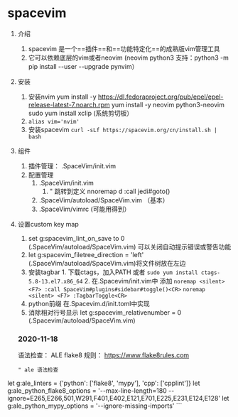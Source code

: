 # spacevim 

1. 介绍
    1. spacevim 是一个==插件==和==功能特定化==的成熟版vim管理工具 
    2. 它可以依赖底层的vim或者neovim 
        (neovim python3 支持：python3 -m pip install --user --upgrade pynvim）

1. 安装
    1. 安装nvim
        yum install -y https://dl.fedoraproject.org/pub/epel/epel-release-latest-7.noarch.rpm
        yum install -y neovim python3-neovim
        sudo yum install  xclip (系统剪切板）
    1. `alias vim='nvim'`
    2. 安装spacevim `curl -sLf https://spacevim.org/cn/install.sh | bash`
1. 组件
    1. 插件管理： .SpaceVim/init.vim
    2. 配置管理
        1. .SpaceVim/init.vim
            1. " 跳转到定义 nnoremap <Leader>d :call jedi#goto()
        2. .SpaceVim/autoload/SpaceVim.vim （基本）
        3. .SpaceVim/vimrc (可能用得到）
2. 设置custom key map
    1. set g:spacevim_lint_on_save to 0 (.SpaceVim/autoload/SpaceVim.vim)  可以关闭自动提示错误或警告功能 
    2. let g:spacevim_filetree_direction             = 'left'  (.SpaceVim/autoload/SpaceVim.vim)将文件树放在左边
    3. 安装tagbar
            1. 下载ctags，加入PATH 或者 `sudo yum install ctags-5.8-13.el7.x86_64`
            2. 在.Spacevim/init.vim中 添加
                `noremap <silent> <F7> :call SpaceVim#plugins#sidebar#toggle()<CR>`
`noremap <silent> <F7> :TagbarToggle<CR>` 
    4. python前缀 
            在.Spacevim.d/init.toml中实现
    5. 消除相对行号显示
            let g:spacevim_relativenumber          = 0 (.Spacevim/autoload/SpaceVim.vim)
    
    
    
    
    ### 2020-11-18
    语法检查： ALE
    flake8 规则： https://www.flake8rules.com
    ```
    " ale 语法检查
let g:ale_linters = {'python': ['flake8', 'mypy'], 'cpp': ['cpplint']}
let g:ale_python_flake8_options = '--max-line-length=180 --ignore=E265,E266,501,W291,F401,E402,E121,E701,E225,E231,E124,E128'
let g:ale_python_mypy_options = '--ignore-missing-imports'
    ```
